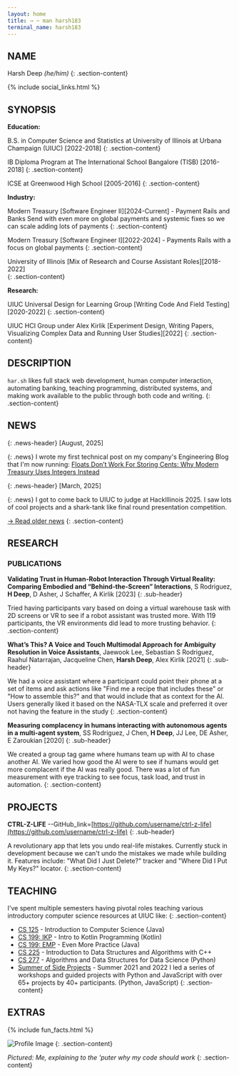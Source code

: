 ```yaml
---
layout: home
title: → ~ man harsh183
terminal_name: harsh183
---
```


## NAME

Harsh Deep *(he/him)*
{: .section-content}

{% include social_links.html %}

## SYNOPSIS

**Education:**

B.S. in Computer Science and Statistics at University of Illinois at Urbana Champaign (UIUC) [2022-2018]
{: .section-content}

IB Diploma Program at The International School Bangalore (TISB) [2016-2018]
{: .section-content}

ICSE at Greenwood High School [2005-2016]
{: .section-content}

**Industry:**

Modern Treasury [Software Engineer II][2024-Current] - Payment Rails and Banks Send with even more on global payments and systemic fixes so we can scale adding lots of payments
{: .section-content}

Modern Treasury [Software Engineer I][2022-2024] - Payments Rails with a focus on global payments
{: .section-content}

University of Illinois [Mix of Research and Course Assistant Roles][2018-2022]   
{: .section-content}

**Research:**

UIUC Universal Design for Learning Group [Writing Code And Field Testing][2020-2022]
{: .section-content}

UIUC HCI Group under Alex Kirlik [Experiment Design, Writing Papers, Visualizing Complex Data and Running User Studies][2022]
{: .section-content}

## DESCRIPTION

`har.sh` likes full stack web development, human computer interaction, automating banking, teaching programming, distributed systems, and making work available to the public through both code and writing.
{: .section-content}

## NEWS

{: .news-header}
[August, 2025]

{: .news}
I wrote my first technical post on my company's Engineering Blog that I'm now running: [Floats Don’t Work For Storing Cents: Why Modern Treasury Uses Integers Instead](https://www.moderntreasury.com/journal/floats-dont-work-for-storing-cents)

{: .news-header}
[March, 2025]

{: .news}
I got to come back to UIUC to judge at HackIllinois 2025. I saw lots of cool projects and a shark-tank like final round presentation competition. 

[→ Read older news](/news-archive)
{: .section-content}

## RESEARCH

### PUBLICATIONS

**Validating Trust in Human-Robot Interaction Through Virtual Reality: Comparing Embodied and “Behind-the-Screen”
Interactions**, S Rodriguez, **H Deep**, D Asher, J Schaffer, A Kirlik [2023]
{: .sub-header}

Tried having participants vary based on doing a virtual warehouse task with 2D screens or VR to see if a robot assistant was trusted more. With 119 participants, the VR environments did lead to more trusting behavior.
{: .section-content}

**What’s This? A Voice and Touch Multimodal Approach for Ambiguity Resolution in Voice Assistants**, Jaewook Lee, Sebastian S Rodriguez, Raahul Natarrajan, Jacqueline Chen, **Harsh Deep**, Alex Kirlik [2021]
{: .sub-header}

We had a voice assistant where a participant could point their phone at a set of items and ask actions like "Find me a recipe that includes these" or "How to assemble this?" and that would include that as context for the AI. Users generally liked it based on the NASA-TLX scale and preferred it over not having the feature in the study
{: .section-content}

**Measuring complacency in humans interacting with autonomous agents in a multi-agent system**, SS Rodriguez, J Chen, **H Deep**, JJ Lee, DE Asher, E Zaroukian [2020]
{: .sub-header}

We created a group tag game where humans team up with AI to chase another AI. We varied how good the AI were to see if humans would get more complacent if the AI was really good. There was a lot of fun measurement with eye tracking to see focus, task load, and trust in automation.
{: .section-content}

<!-- put presentations as well -->

## PROJECTS

<!-- throw in my abandonware from the ages -->

**CTRL-Z-LIFE**
\--GitHub_link=[https://github.com/username/ctrl-z-life](https://github.com/username/ctrl-z-life)
{: .sub-header}

A revolutionary app that lets you undo real-life mistakes. Currently stuck in development because we can't undo the mistakes we made while building it. Features include: "What Did I Just Delete?" tracker and "Where Did I Put My Keys?" locator.
{: .section-content}

## TEACHING

I've spent multiple semesters having pivotal roles teaching various introductory computer science resources at UIUC like:
{: .section-content}

* [CS 125](https://cs125.cs.illinois.edu/) -  Introduction to Computer Science (Java)
* [CS 199: IKP](https://kotlin.cs.illinois.edu/) - Intro to Kotlin Programming (Kotlin)
* [CS 199: EMP](https://cs199emp.netlify.app/) - Even More Practice (Java)
* [CS 225](https://courses.engr.illinois.edu/cs225/sp2022/) -  Introduction to Data Structures and Algorithms with C++ 
* [CS 277](https://courses.grainger.illinois.edu/cs277/fa2021/) -  Algorithms and Data Structures for Data Science (Python)
* [Summer of Side Projects](https://sosp22.com) - Summer 2021 and 2022 I led a series of workshops and guided projects with Python and JavaScript with over 65+ projects by 40+ participants. (Python, JavaScript)
{: .section-content}

## EXTRAS

{% include fun_facts.html %}

![Profile Image](assets/images/profile.png)
{: .section-content}

*Pictured: Me, explaining to the 'puter why my code should work*
{: .section-content}
